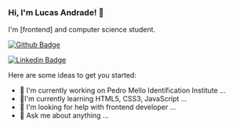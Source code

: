 ### Hi, I'm Lucas Andrade! 👋

I'm [frontend] and computer science student.

[![Github Badge](https://img.shields.io/badge/-Github-000?style=flat-square&logo=Github&logoColor=white&link=https://github.com/lucasandrades)](https://github.com/lucasandrades)

[![Linkedin Badge](https://img.shields.io/badge/-LinkedIn-blue?style=flat-square&logo=Linkedin&logoColor=white&link=https://www.linkedin.com/in/lucas-andrade-21b2411b5/)](https://www.linkedin.com/in/lucas-andrade-21b2411b5/)

Here are some ideas to get you started:

- 🔭 I'm currently working on Pedro Mello Identification Institute ...
- 🌱I'm currently learning HTML5, CSS3, JavaScript ...
- 🤔 I'm looking for help with frontend developer ...
- 💬 Ask me about anything ...
